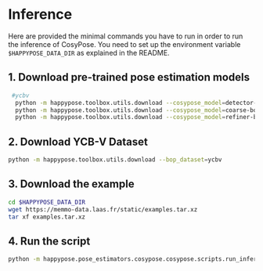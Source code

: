 # Inference

Here are provided the minimal commands you have to run in order to run the inference of CosyPose. You need to set up the environment variable `$HAPPYPOSE_DATA_DIR` as explained in the README. 

 ## 1. Download pre-trained pose estimation models

```sh
 #ycbv
  python -m happypose.toolbox.utils.download --cosypose_model=detector-bop-ycbv-pbr--970850
  python -m happypose.toolbox.utils.download --cosypose_model=coarse-bop-ycbv-pbr--724183
  python -m happypose.toolbox.utils.download --cosypose_model=refiner-bop-ycbv-pbr--604090
```

## 2. Download YCB-V Dataset

```sh
python -m happypose.toolbox.utils.download --bop_dataset=ycbv
```

## 3. Download the example

```sh
cd $HAPPYPOSE_DATA_DIR
wget https://memmo-data.laas.fr/static/examples.tar.xz
tar xf examples.tar.xz 
```

## 4. Run the script

```sh
python -m happypose.pose_estimators.cosypose.cosypose.scripts.run_inference_on_example crackers --run-inference
```
